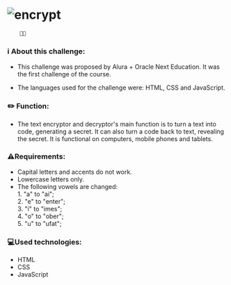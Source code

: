 # ![encrypt](https://user-images.githubusercontent.com/103202544/168692372-7d86f8cf-f67b-4582-b1f0-d373a4a7f22d.png)
        👩‍💻

### ℹ️ About this challenge:

* This challenge was proposed by Alura + Oracle Next Education. It was the first challenge of the course.

* The languages used for the challenge were: HTML, CSS and JavaScript.

### ✏️ Function:

* The text encryptor and decryptor's main function is to turn a text into code, generating a secret. It can also turn a code back to text, revealing the secret. It is functional on computers, mobile phones and tablets.

### ⚠️Requirements:

* Capital letters and accents do not work.
* Lowercase letters only.
* The following vowels are changed: <br>
      1. "a" to "ai"; <br>
      2. "e" to "enter"; <br>
      3. "i" to "imes"; <br>
      4. "o" to "ober"; <br>
      5. "u" to "ufat"; <br>

### 💻Used technologies:

* HTML
* CSS
* JavaScript
    
